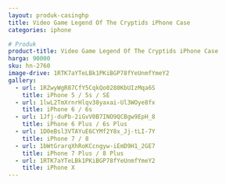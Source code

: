 ```yaml
---
layout: produk-casinghp
title: Video Game Legend Of The Cryptids iPhone Case
categories: iphone

# Produk
product-title: Video Game Legend Of The Cryptids iPhone Case
harga: 90000
sku: hn-2760
image-drive: 1RTK7aYTeLBk1PKiBGP78fYeUnmfYmeY2
gallery:
  - url: 1RZwyWgR87CfY5CqkQo0280KbUIzMqa6S
    title: iPhone 5 / 5s / SE
  - url: 1lwL2TmXrnrHlqv38yaxai-Ul3WOye8fx
    title: iPhone 6 / 6s
  - url: 1Jfj-duPb-2iGvV0B7INO9QCBgw9EpH_8
    title: iPhone 6 Plus / 6s Plus
  - url: 1D0eBsl3VTAYuE6CYMf2Y8x_Jj-tLI-7Y
    title: iPhone 7 / 8
  - url: 1bWtGrarqXhRoKCcngyw-iEmD9H1_2GE7
    title: iPhone 7 Plus / 8 Plus
  - url: 1RTK7aYTeLBk1PKiBGP78fYeUnmfYmeY2
    title: iPhone X
---
```

